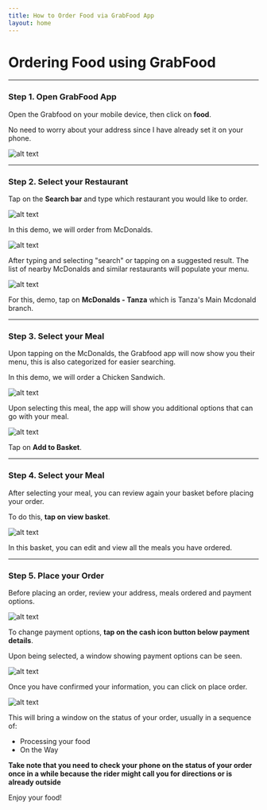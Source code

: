 ```yaml
---
title: How to Order Food via GrabFood App
layout: home
---
```


# Ordering Food using GrabFood
---
### Step 1. Open GrabFood App

Open the Grabfood on your mobile device, then click on **food**.

No need to worry about your address since I have already set it on your phone.

![alt text](https://i.ibb.co/9vzxgBn/grab1.png)

---

### Step 2. Select your Restaurant

Tap on the **Search bar** and type which restaurant you would like to order.

![alt text](https://i.ibb.co/7vLRSzC/grab2.png)

In this demo, we will order from McDonalds.

![alt text](https://i.ibb.co/hfw0CdS/grab3.png)

After typing and selecting "search" or tapping on a suggested result. The list of nearby McDonalds and similar restaurants will populate your menu.

![alt text](https://i.ibb.co/TMDwbzn/grab4.png)

For this, demo, tap on **McDonalds - Tanza** which is Tanza's Main Mcdonald branch.

---

### Step 3. Select your Meal

Upon tapping on the McDonalds, the Grabfood app will now show you their menu, this is also categorized for easier searching. 

In this demo, we will order a Chicken Sandwich.

![alt text](https://i.ibb.co/jVx7CzR/grab5.png)

Upon selecting this meal, the app will show you additional options that can go with your meal. 

![alt text](https://i.ibb.co/mFR8G6f/grab6.png)

Tap on **Add to Basket**.

---

### Step 4. Select your Meal

After selecting your meal, you can review again your basket before placing your order.

To do this, **tap on view basket**.

![alt text](https://grabpassengerhelp.zendesk.com/hc/article_attachments/360041182751/Food_5.PNG)

In this basket, you can edit and view all the meals you have ordered.

---

### Step 5. Place your Order

Before placing an order, review your address, meals ordered and payment options. 

![alt text](https://i.ibb.co/23PMp5h/grab8.png)

To change payment options, **tap on the cash icon button below payment details**. 

Upon being selected, a window showing payment options can be seen.

![alt text](https://i.ibb.co/YdCcSBx/grab9.png)

Once you have confirmed your information, you can click on place order.

![alt text](https://i.ibb.co/ZTjFM6h/grab7.png)

This will bring a window on the status of your order, usually in a sequence of:

- Processing your food
- On the Way

**Take note that you need to check your phone on the status of your order once in a while because the rider might call you for directions or is already outside**

Enjoy your food!
